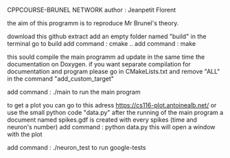 CPPCOURSE-BRUNEL NETWORK
author : Jeanpetit Florent


the aim of this programm is to reproduce Mr Brunel's theory.

download this github
extract
add an empty folder named "build"
in the terminal go to build
add command : cmake ..
add command : make

this sould compile the main programm ad update in the same time the documentation on Doxygen.
if you want separate compilation for documentation and program please go in CMakeLists.txt 
and remove "ALL" in the command "add_custom_target"

add command : ./main to run the main program

to get a plot you can go to this adress https://cs116-plot.antoinealb.net/
or use the small python code "data.py"
after the running of the main program a document named spikes.gdf is created with every spikes (time and neuron's number)
add command : python data.py
this will open a window with the plot

add command : ./neuron_test to run google-tests

